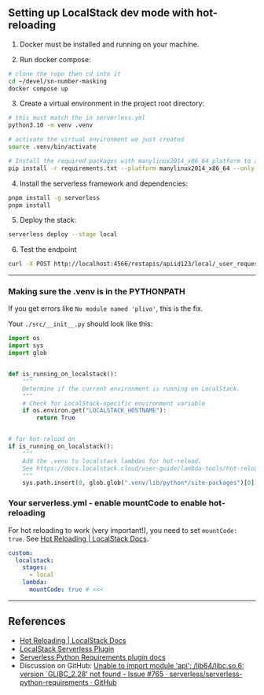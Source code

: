 
## Setting up LocalStack dev mode with hot-reloading

1. Docker must be installed and running on your machine.

2. Run docker compose:
```sh
# clone the repo then cd into it
cd ~/devel/sn-number-masking
docker compose up
```

3. Create a virtual environment in the project root directory:
```sh
# this must match the in serverless.yml
python3.10 -m venv .venv

# activate the virtual environment we just created
source .venv/bin/activate

# Install the required packages with manylinux2014_x86_64 platform to avoid GLIBC errors
pip install -r requirements.txt --platform manylinux2014_x86_64 --only-binary=:all: --target .venv/lib/python3.11/site-packages
```

4. Install the serverless framework and dependencies:
```sh
pnpm install -g serverless
pnpm install
```

5. Deploy the stack:
```sh
serverless deploy --stage local
```

6. Test the endpoint
```sh
curl -X POST http://localhost:4566/restapis/apiid123/local/_user_request_/test   -H "Content-Type: application/json"   -d '{"real_number": "+16505604560"}' | jq
```

---

### Making sure the .venv is in the PYTHONPATH

If you get errors like `No module named 'plivo'`, this is the fix.

Your `./src/__init__.py` should look like this:
```python
import os
import sys
import glob


def is_running_on_localstack():
    """
    Determine if the current environment is running on LocalStack.
    """
    # Check for LocalStack-specific environment variable
    if os.environ.get("LOCALSTACK_HOSTNAME"):
        return True


# for hot-reload on
if is_running_on_localstack():
    """
    Add the .venv to localstack lambdas for hot-reload.
    See https://docs.localstack.cloud/user-guide/lambda-tools/hot-reloading/#hot-reloading-for-python-lambdas
    """
    sys.path.insert(0, glob.glob(".venv/lib/python*/site-packages")[0])
```

### Your serverless.yml - enable mountCode to enable hot-reloading

For hot reloading to work (very important!), you need to set `mountCode: true`. See [Hot Reloading | LocalStack Docs](https://docs.localstack.cloud/user-guide/lambda-tools/hot-reloading/#hot-reloading-for-python-lambdas).

```yml
custom:
  localstack:
    stages:
      - local
    lambda:
      mountCode: true # <<<
```

---


## References
- [Hot Reloading | LocalStack Docs](https://docs.localstack.cloud/user-guide/lambda-tools/hot-reloading/#hot-reloading-for-python-lambdas)
- [LocalStack Serverless Plugin](https://www.serverless.com/plugins/serverless-localstack)
- [Serverless Python Requirements plugin docs](https://www.serverless.com/plugins/serverless-python-requirements)
- Discussion on GitHub: [Unable to import module 'api': /lib64/libc.so.6: version \`GLIBC\_2.28' not found - Issue #765 · serverless/serverless-python-requirements · GitHub](https://github.com/serverless/serverless-python-requirements/issues/765#issuecomment-1507138749) 